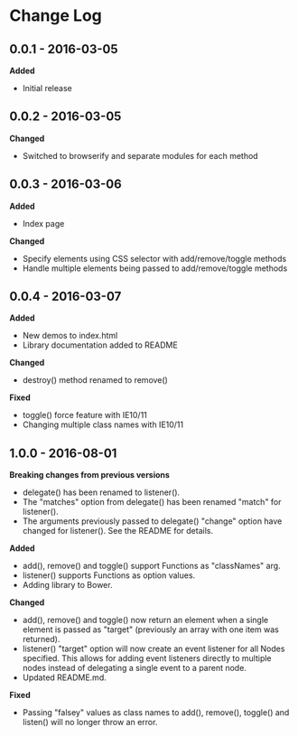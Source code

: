 # Change Log

## 0.0.1 - 2016-03-05
**Added**
- Initial release

## 0.0.2 - 2016-03-05
**Changed**
- Switched to browserify and separate modules for each method

## 0.0.3 - 2016-03-06
**Added**
- Index page

**Changed**
- Specify elements using CSS selector with add/remove/toggle methods
- Handle multiple elements being passed to add/remove/toggle methods

## 0.0.4 - 2016-03-07
**Added**
- New demos to index.html
- Library documentation added to README

**Changed**
- destroy() method renamed to remove()

**Fixed**
- toggle() force feature with IE10/11
- Changing multiple class names with IE10/11

## 1.0.0 - 2016-08-01
**Breaking changes from previous versions**
- delegate() has been renamed to listener().
- The "matches" option from delegate() has been renamed "match" for listener().
- The arguments previously passed to delegate() "change" option have changed
  for listener(). See the README for details.

**Added**
- add(), remove() and toggle() support Functions as "classNames" arg.
- listener() supports Functions as option values.
- Adding library to Bower.

**Changed**
- add(), remove() and toggle() now return an element when a single element
  is passed as "target" (previously an array with one item was returned).
- listener() "target" option will now create an event listener for all Nodes
  specified. This allows for adding event listeners directly to multiple nodes
  instead of delegating a single event to a parent node.
- Updated README.md.

**Fixed**
- Passing "falsey" values as class names to add(), remove(), toggle() and
  listen() will no longer throw an error.
